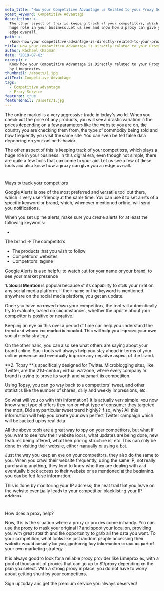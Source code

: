 ```yaml
---
meta_title: 'How your Competitive Advantage is Related to your Proxy Service '
yoast_keyword: Competitive Advantage
description: >-
  The other aspect of this is keeping track of your competitors, which plays a
  huge role in your business.Let us see and know how a proxy can give you an
  edge overall.
path: >-
  /know-how-your-competitive-advantage-is-directly-related-to-your-proxy-service-by-limeproxies
title: How your Competitive Advantage is Directly related to your Proxy Service?
author: Rachael Chapman
date: '2019-07-02'
excerpt: >-
  Know how your Competitive Advantage is Directly related to your Proxy Service
  by Limeproxies
thumbnail: /assets/1.jpg
altText: Competitive Advantage
tags:
  - Competitive Advantage
  - Proxy Service
featured: true
featurednail: /assets/1.jpg
---
```

The online market is a very aggressive trade in today's world. When you check out the price of any products, you will see a drastic variation in the prices depending on a few parameters like the website you are on, the country you are checking them from, the type of commodity being sold and how frequently you visit the same site. You can even be fed false data depending on your online behavior. 

The other aspect of this is keeping track of your competitors, which plays a huge role in your business. In this digital era, even though not simple, there are quite a few tools that can come to your aid. Let us see a few of these tools and also know how a proxy can give you an edge overall.

# 

Ways to track your competitors 

Google Alerts is one of the most preferred and versatile tool out there, which is very user-friendly at the same time. You can use it to set alerts of a specific keyword or brand, which, whenever mentioned online, will send you notifications.

When you set up the alerts, make sure you create alerts for at least the following keywords: 

* 

The brand -> The competitors

* The products that you wish to follow
* Competitors’ websites
* Competitors’ tagline

Google Alerts is also helpful to watch out for your name or your brand, to see your market presence

**1. 
Social Mention** is popular because of its capability to stalk your rival on any social media platform. If their name or the keyword is mentioned anywhere on the social media platform, you get an update.

Once you have narrowed down your competitors, the tool will automatically try to evaluate, based on circumstances, whether the update about your competitor is positive or negative. 

Keeping an eye on this over a period of time can help you understand the trend and where the market is headed. This will help you improve your own social media strategy 

On the other hand, you can also see what others are saying about your brand online. Such tools will always help you stay ahead in terms of your online presence and eventually improve any negative aspect of the brand.

**2. 
Topsy **is specifically designed for Twitter. Microblogging sites, like Twitter, are the 21st-century virtual warzone, where every company or brand is trying to prove its worth and outsmart its competition. 

Using Topsy, you can go way back to a competitors' tweet, and other statistics like the number of shares, daily and weekly impressions, etc.

So what will you do with this information? It is actually very simple; you now know what type of offers they ran or what type of consumer they targeted the most. Did any particular tweet trend highly? If so, why? All this information will help you create your own perfect Twitter campaign which will be backed up by real data. 

All the above tools are a great way to spy on your competitors, but what if you want to see how their website looks, what updates are being done, new features being offered, what their pricing structure is, etc. This can only be done by visiting their website, either manually or using a bot. 

Just the way you keep an eye on your competitors, they also do the same to you. When you crawl their website frequently, using the same IP, not really purchasing anything, they tend to know who they are dealing with and eventually block access to their website or as mentioned at the beginning, you can be fed false information. 

This is done by monitoring your IP address; the heat trail that you leave on the website eventually leads to your competition blacklisting your IP address.

# 

How does a proxy help?

Now, this is the situation where a proxy or proxies come in handy. You can use the proxy to mask your original IP and spoof your location, providing you with great stealth and the opportunity to grab all the data you want. To your competition, what looks like just random people accessing their website would actually be you, gathering key information to use as part of your own marketing strategy.

It is always good to look for a reliable proxy provider like Limeproxies, with a pool of thousands of proxies that can go up to $1/proxy depending on the plan you select. With a strong proxy in place, you do not have to worry about getting shunt by your competitors.

Sign up today and get the premium service you always deserved!
